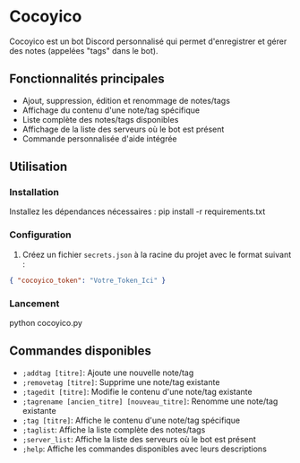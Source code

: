 # Cocoyico

Cocoyico est un bot Discord personnalisé qui permet d'enregistrer et gérer des notes (appelées "tags" dans le bot).

## Fonctionnalités principales

- Ajout, suppression, édition et renommage de notes/tags
- Affichage du contenu d'une note/tag spécifique
- Liste complète des notes/tags disponibles
- Affichage de la liste des serveurs où le bot est présent
- Commande personnalisée d'aide intégrée

## Utilisation

### Installation

Installez les dépendances nécessaires :
pip install -r requirements.txt


### Configuration

1. Créez un fichier `secrets.json` à la racine du projet avec le format suivant :
```json 
{ "cocoyico_token": "Votre_Token_Ici" }
```

### Lancement

python cocoyico.py

## Commandes disponibles

- `;addtag [titre]`: Ajoute une nouvelle note/tag
- `;removetag [titre]`: Supprime une note/tag existante
- `;tagedit [titre]`: Modifie le contenu d'une note/tag existante
- `;tagrename [ancien_titre] [nouveau_titre]`: Renomme une note/tag existante
- `;tag [titre]`: Affiche le contenu d'une note/tag spécifique
- `;taglist`: Affiche la liste complète des notes/tags
- `;server_list`: Affiche la liste des serveurs où le bot est présent
- `;help`: Affiche les commandes disponibles avec leurs descriptions

